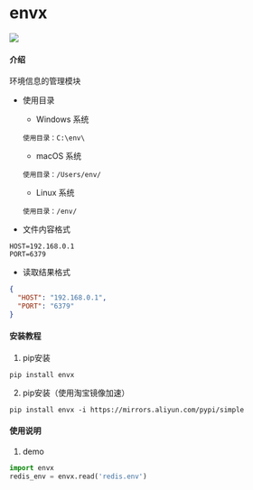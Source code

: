 # envx
![](https://img.shields.io/badge/Python-3.8.6-green.svg)

#### 介绍
环境信息的管理模块
- 使用目录
    - Windows 系统
    ```text
    使用目录：C:\env\
    ```
    
    - macOS 系统
    ```text
    使用目录：/Users/env/
    ```
    
    - Linux 系统
    ```text
    使用目录：/env/
    ```

- 文件内容格式
```text
HOST=192.168.0.1
PORT=6379
```

- 读取结果格式
```json
{
  "HOST": "192.168.0.1", 
  "PORT": "6379"
}
```


#### 安装教程

1.  pip安装
```shell script
pip install envx
```
2.  pip安装（使用淘宝镜像加速）
```shell script
pip install envx -i https://mirrors.aliyun.com/pypi/simple
```

#### 使用说明

1.  demo
```python
import envx
redis_env = envx.read('redis.env')
```